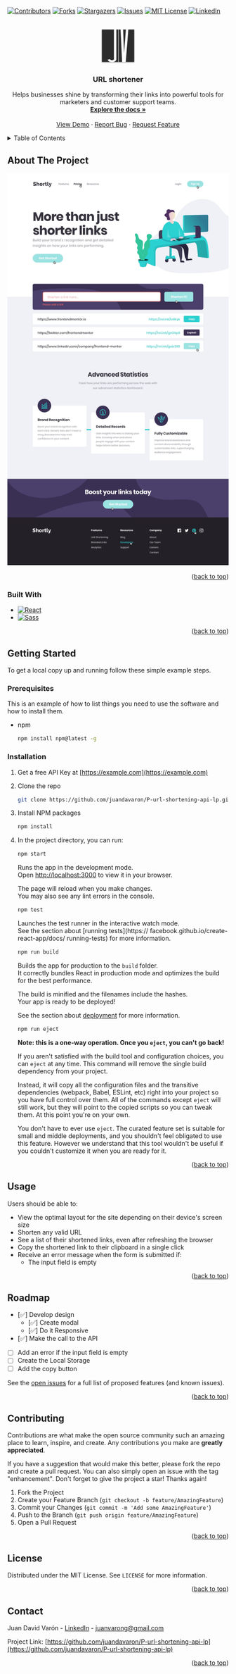 <div id="top"></div>

[![Contributors][contributors-shield]][contributors-url]
[![Forks][forks-shield]][forks-url]
[![Stargazers][stars-shield]][stars-url]
[![Issues][issues-shield]][issues-url]
[![MIT License][license-shield]][license-url]
[![LinkedIn][linkedin-shield]][linkedin-url]



<!-- PROJECT LOGO -->
<br />
<div align="center">
  <a href="https://github.com/juandavaron/P-url-shortening-api-lp">
    <img src="./public/logo192.png" alt="Logo" width="80" height="80">
  </a>

<h3 align="center">URL shortener</h3>

  <p align="center">
    Helps businesses shine by transforming their links into powerful tools for marketers and customer support teams.
    <br />
    <a href="https://github.com/juandavaron/P-url-shortening-api-lp"><strong>Explore the docs »</strong></a>
    <br />
    <br />
    <a href="https://juandavaron.github.io/P-url-shortening-api-lp/">View Demo</a>
    ·
    <a href="https://github.com/juandavaron/P-url-shortening-api-lp/issues">Report Bug</a>
    ·
    <a href="https://github.com/juandavaron/P-url-shortening-api-lp/issues">Request Feature</a>
  </p>
</div>



<!-- TABLE OF CONTENTS -->
<details>
  <summary>Table of Contents</summary>
  <ol>
    <li>
      <a href="#about-the-project">About The Project</a>
      <ul>
        <li><a href="#built-with">Built With</a></li>
      </ul>
    </li>
    <li>
      <a href="#getting-started">Getting Started</a>
      <ul>
        <li><a href="#prerequisites">Prerequisites</a></li>
        <li><a href="#installation">Installation</a></li>
      </ul>
    </li>
    <li><a href="#usage">Usage</a></li>
    <li><a href="#roadmap">Roadmap</a></li>
    <li><a href="#contributing">Contributing</a></li>
    <li><a href="#license">License</a></li>
    <li><a href="#contact">Contact</a></li>
  </ol>
</details>



<!-- ABOUT THE PROJECT -->
## About The Project

[![Product Name Screen Shot][product-screenshot]](https://juandavaron.github.io/P-url-shortening-api-lp/)

<p align="right">(<a href="#top">back to top</a>)</p>



### Built With

* [![React][React.js]][React-url]
* [![Sass][Sass]][Sass-url]


<p align="right">(<a href="#top">back to top</a>)</p>



<!-- GETTING STARTED -->
## Getting Started

To get a local copy up and running follow these simple example steps.

### Prerequisites

This is an example of how to list things you need to use the software and how to install them.
* npm
  ```sh
  npm install npm@latest -g
  ```

### Installation

1. Get a free API Key at [https://example.com](https://example.com)
2. Clone the repo
   ```sh
   git clone https://github.com/juandavaron/P-url-shortening-api-lp.git
   ```
3. Install NPM packages
   ```sh
   npm install
   ```
4. In the project directory, you can run:
    ```sh
    npm start
    ```

    Runs the app in the development mode.\
    Open [http://localhost:3000](http://localhost:3000) to view it in your browser.

    The page will reload when you make changes.\
    You may also see any lint errors in the console.
    ```sh
    npm test
    ```

    Launches the test runner in the interactive watch     mode.\
    See the section about [running tests](https://    facebook.github.io/create-react-app/docs/   running-tests) for more information.
    ```sh
    npm run build
    ```

    Builds the app for production to the `build` folder.\
    It correctly bundles React in production mode and optimizes the build for the best performance.

    The build is minified and the filenames include the hashes.\
    Your app is ready to be deployed!

    See the section about [deployment](https://facebook.github.io/create-react-app/docs/deployment) for more information.
    ```sh
    npm run eject
    ```

    **Note: this is a one-way operation. Once you `eject`, you can't go back!**

    If you aren't satisfied with the build tool and configuration choices, you can `eject` at any time. This command will remove the single build dependency from your project.

    Instead, it will copy all the configuration files and the transitive dependencies (webpack, Babel, ESLint, etc) right into your project so you have full control over them. All of the commands except `eject` will still work, but they will point to the copied scripts so you can tweak them. At this point you're on your own.

    You don't have to ever use `eject`. The curated feature set is suitable for small and middle deployments, and you shouldn't feel obligated to use this feature. However we understand that this tool wouldn't be useful if you couldn't customize it when you are ready for it.


<p align="right">(<a href="#top">back to top</a>)</p>


<!-- USAGE EXAMPLES -->
## Usage

Users should be able to:

 - View the optimal layout for the site depending on their device's screen size
 - Shorten any valid URL
 - See a list of their shortened links, even after refreshing the browser
 - Copy the shortened link to their clipboard in a single click
 - Receive an error message when the form is submitted if:
    - The input field is empty
<p align="right">(<a href="#top">back to top</a>)</p>


<!-- ROADMAP -->
## Roadmap

- [✅] Develop design
  - [✅] Create modal
  - [✅] Do it Responsive
- [✅] Make the call to the API
- [ ] Add an error if the input field is empty
- [ ] Create the Local Storage
- [ ] Add the copy button

See the [open issues](https://github.com/othneildrew/Best-README-Template/issues) for a full list of proposed features (and known issues).

<p align="right">(<a href="#top">back to top</a>)</p>


<!-- CONTRIBUTING -->
## Contributing

Contributions are what make the open source community such an amazing place to learn, inspire, and create. Any contributions you make are **greatly appreciated**.

If you have a suggestion that would make this better, please fork the repo and create a pull request. You can also simply open an issue with the tag "enhancement".
Don't forget to give the project a star! Thanks again!

1. Fork the Project
2. Create your Feature Branch (`git checkout -b feature/AmazingFeature`)
3. Commit your Changes (`git commit -m 'Add some AmazingFeature'`)
4. Push to the Branch (`git push origin feature/AmazingFeature`)
5. Open a Pull Request

<p align="right">(<a href="#top">back to top</a>)</p>



<!-- LICENSE -->
## License

Distributed under the MIT License. See `LICENSE` for more information.

<p align="right">(<a href="#top">back to top</a>)</p>



<!-- CONTACT -->
## Contact

Juan David Varón - [LinkedIn](https://www.linkedin.com/in/juanvarong/) - juanvarong@gmail.com

Project Link: [https://github.com/juandavaron/P-url-shortening-api-lp](https://github.com/juandavaron/P-url-shortening-api-lp)

<p align="right">(<a href="#top">back to top</a>)</p>



<!-- MARKDOWN LINKS & IMAGES -->
[contributors-shield]: https://img.shields.io/github/contributors/juandavaron/P-url-shortening-api-lp.svg?style=for-the-badge
[contributors-url]: https://github.com/juandavaron/P-url-shortening-api-lp/graphs/contributors

[forks-shield]: https://img.shields.io/github/forks/juandavaron/P-url-shortening-api-lp.svg?style=for-the-badge
[forks-url]: https://github.com/juandavaron/P-url-shortening-api-lp/network/members

[stars-shield]: https://img.shields.io/github/stars/juandavaron/P-url-shortening-api-lp.svg?style=for-the-badge
[stars-url]: https://github.com/juandavaron/P-url-shortening-api-lp/stargazers

[issues-shield]: https://img.shields.io/github/issues/juandavaron/P-url-shortening-api-lp.svg?style=for-the-badge
[issues-url]: https://github.com/juandavaron/P-url-shortening-api-lp/issues

[license-shield]: https://img.shields.io/github/license/juandavaron/P-url-shortening-api-lp.svg?style=for-the-badge
[license-url]: https://github.com/juandavaron/P-url-shortening-api-lp/blob/master/LICENSE

[linkedin-shield]: https://img.shields.io/badge/-LinkedIn-black.svg?style=for-the-badge&logo=linkedin&colorB=555
[linkedin-url]: https://www.linkedin.com/in/juanvarong/

[product-screenshot]: /public/images/screenshot.jpg

[React.js]: https://img.shields.io/badge/React-20232A?style=for-the-badge&logo=react&logoColor=61DAFB
[React-url]: https://reactjs.org/

[Sass]: https://img.shields.io/badge/Sass-cc6699?style=for-the-badge&logo=sass&logoColor=white
[Sass-url]: https://sass-lang.com/